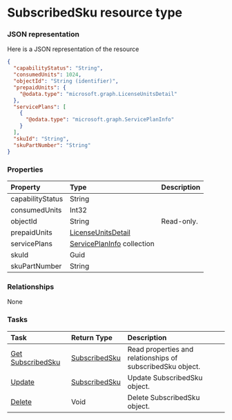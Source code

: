 # SubscribedSku resource type



### JSON representation

Here is a JSON representation of the resource

```json
{
  "capabilityStatus": "String",
  "consumedUnits": 1024,
  "objectId": "String (identifier)",
  "prepaidUnits": {
    "@odata.type": "microsoft.graph.LicenseUnitsDetail"
  },
  "servicePlans": [
    {
      "@odata.type": "microsoft.graph.ServicePlanInfo"
    }
  ],
  "skuId": "String",
  "skuPartNumber": "String"
}

```
### Properties
| Property	   | Type	|Description|
|:---------------|:--------|:----------|
|capabilityStatus|String||
|consumedUnits|Int32||
|objectId|String| Read-only.|
|prepaidUnits|[LicenseUnitsDetail](licenseunitsdetail.md)||
|servicePlans|[ServicePlanInfo](serviceplaninfo.md) collection||
|skuId|Guid||
|skuPartNumber|String||

### Relationships
None


### Tasks

| Task		   | Return Type	|Description|
|:---------------|:--------|:----------|
|[Get SubscribedSku](../api/subscribedsku_get.md) | [SubscribedSku](subscribedsku.md) |Read properties and relationships of subscribedSku object.|
|[Update](../api/subscribedsku_update.md) | [SubscribedSku](subscribedsku.md)	|Update SubscribedSku object. |
|[Delete](../api/subscribedsku_delete.md) | Void	|Delete SubscribedSku object. |
<!-- uuid: c36d73c8-288e-48bb-a17f-efdeb02b012a\n2015-10-09 15:13:51 UTC -->